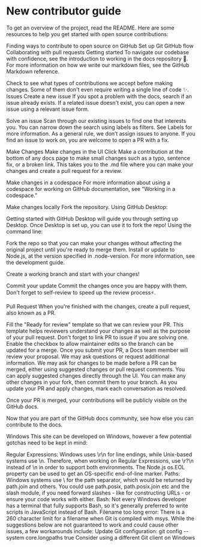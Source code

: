 # New contributor guide
To get an overview of the project, read the README. Here are some resources to help you get started with open source contributions:

Finding ways to contribute to open source on GitHub
Set up Git
GitHub flow
Collaborating with pull requests
Getting started
To navigate our codebase with confidence, see the introduction to working in the docs repository 🎊. For more information on how we write our markdown files, see the GitHub Markdown reference.

Check to see what types of contributions we accept before making changes. Some of them don't even require writing a single line of code ✨.
Issues
Create a new issue
If you spot a problem with the docs, search if an issue already exists. If a related issue doesn't exist, you can open a new issue using a relevant issue form.

Solve an issue
Scan through our existing issues to find one that interests you. You can narrow down the search using labels as filters. See Labels for more information. As a general rule, we don’t assign issues to anyone. If you find an issue to work on, you are welcome to open a PR with a fix.

Make Changes
Make changes in the UI
Click Make a contribution at the bottom of any docs page to make small changes such as a typo, sentence fix, or a broken link. This takes you to the .md file where you can make your changes and create a pull request for a review.



Make changes in a codespace
For more information about using a codespace for working on GitHub documentation, see "Working in a codespace."

Make changes locally
Fork the repository.
Using GitHub Desktop:

Getting started with GitHub Desktop will guide you through setting up Desktop.
Once Desktop is set up, you can use it to fork the repo!
Using the command line:

Fork the repo so that you can make your changes without affecting the original project until you're ready to merge them.
Install or update to Node.js, at the version specified in .node-version. For more information, see the development guide.

Create a working branch and start with your changes!

Commit your update
Commit the changes once you are happy with them. Don't forget to self-review to speed up the review process⚡.

Pull Request
When you're finished with the changes, create a pull request, also known as a PR.

Fill the "Ready for review" template so that we can review your PR. This template helps reviewers understand your changes as well as the purpose of your pull request.
Don't forget to link PR to issue if you are solving one.
Enable the checkbox to allow maintainer edits so the branch can be updated for a merge. Once you submit your PR, a Docs team member will review your proposal. We may ask questions or request additional information.
We may ask for changes to be made before a PR can be merged, either using suggested changes or pull request comments. You can apply suggested changes directly through the UI. You can make any other changes in your fork, then commit them to your branch.
As you update your PR and apply changes, mark each conversation as resolved.

Once your PR is merged, your contributions will be publicly visible on the GitHub docs.

Now that you are part of the GitHub docs community, see how else you can contribute to the docs.

Windows
This site can be developed on Windows, however a few potential gotchas need to be kept in mind:

Regular Expressions: Windows uses \r\n for line endings, while Unix-based systems use \n. Therefore, when working on Regular Expressions, use \r?\n instead of \n in order to support both environments. The Node.js os.EOL property can be used to get an OS-specific end-of-line marker.
Paths: Windows systems use \ for the path separator, which would be returned by path.join and others. You could use path.posix, path.posix.join etc and the slash module, if you need forward slashes - like for constructing URLs - or ensure your code works with either.
Bash: Not every Windows developer has a terminal that fully supports Bash, so it's generally preferred to write scripts in JavaScript instead of Bash.
Filename too long error: There is a 260 character limit for a filename when Git is compiled with msys. While the suggestions below are not guaranteed to work and could cause other issues, a few workarounds include:
Update Git configuration: git config --system core.longpaths true
Consider using a different Git client on Windows

